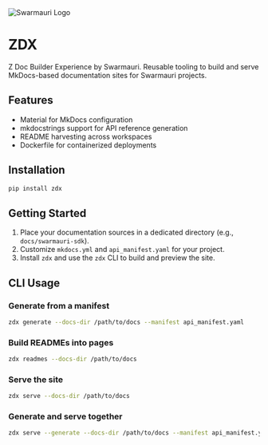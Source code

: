 <picture>
  <source media="(prefers-color-scheme: dark)"  srcset="https://res.cloudinary.com/dryedzrlo/image/upload/v1757724629/swarmauri_brand_frag_light_mg8cmd.png">
  <source media="(prefers-color-scheme: light)" srcset="https://res.cloudinary.com/dryedzrlo/image/upload/v1757724629/swarmauri_brand_frag_dark_tzjuja.png">
  <!-- Fallback below (see #2) -->
  <img alt="Swarmauri Logo" src="https://res.cloudinary.com/dryedzrlo/image/upload/v1757724629/swarmauri_brand_frag_dark_tzjuja.png">
</picture>

# ZDX

Z Doc Builder Experience by Swarmauri. Reusable tooling to build and serve MkDocs-based documentation sites for Swarmauri projects.

## Features

- Material for MkDocs configuration
- mkdocstrings support for API reference generation
- README harvesting across workspaces
- Dockerfile for containerized deployments

## Installation

```bash
pip install zdx
```

## Getting Started

1. Place your documentation sources in a dedicated directory (e.g., `docs/swarmauri-sdk`).
2. Customize `mkdocs.yml` and `api_manifest.yaml` for your project.
3. Install `zdx` and use the `zdx` CLI to build and preview the site.


## CLI Usage

### Generate from a manifest
```bash
zdx generate --docs-dir /path/to/docs --manifest api_manifest.yaml
```

### Build READMEs into pages
```bash
zdx readmes --docs-dir /path/to/docs
```

### Serve the site
```bash
zdx serve --docs-dir /path/to/docs
```

### Generate and serve together
```bash
zdx serve --generate --docs-dir /path/to/docs --manifest api_manifest.yaml
```
